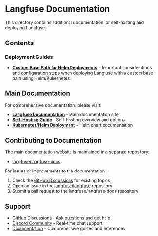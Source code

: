 # Langfuse Documentation

This directory contains additional documentation for self-hosting and deploying Langfuse.

## Contents

### Deployment Guides

- **[Custom Base Path for Helm Deployments](./CUSTOM_BASE_PATH_HELM.md)** - Important considerations and configuration steps when deploying Langfuse with a custom base path using Helm/Kubernetes.

## Main Documentation

For comprehensive documentation, please visit:
- **[Langfuse Documentation](https://langfuse.com/docs)** - Main documentation site
- **[Self-Hosting Guide](https://langfuse.com/self-hosting)** - Self-hosting overview and options
- **[Kubernetes/Helm Deployment](https://langfuse.com/self-hosting/kubernetes-helm)** - Helm chart documentation

## Contributing to Documentation

The main documentation website is maintained in a separate repository:
- [langfuse/langfuse-docs](https://github.com/langfuse/langfuse-docs)

For issues or improvements to the documentation:
1. Check the [GitHub Discussions](https://github.com/orgs/langfuse/discussions) for existing topics
2. Open an issue in the [langfuse/langfuse](https://github.com/langfuse/langfuse) repository
3. Submit a pull request to the [langfuse/langfuse-docs](https://github.com/langfuse/langfuse-docs) repository

## Support

- [GitHub Discussions](https://github.com/orgs/langfuse/discussions) - Ask questions and get help
- [Discord Community](https://discord.com/invite/7NXusRtqYU) - Real-time chat support
- [Documentation](https://langfuse.com/docs) - Comprehensive guides and references